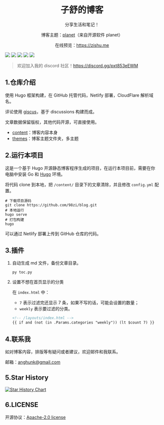 <h1 align="center"> 子舒的博客 </h1>
<p align="center">分享生活和笔记！</p>
<p align="center">博客主题：<a href="./themes/">planet</a>（来自开源软件 planet）</p>
<p align="center">在线预览：<a href="https://zishu.me" target="_blank">https://zishu.me</a></p>

![](https://img.shields.io/github/last-commit/98zi/blog)
![](https://img.shields.io/github/commit-activity/t/98zi/blog)
![](https://img.shields.io/github/forks/98zi/blog?style=flat)
![](https://img.shields.io/github/stars/98zi/blog?style=flat)
![](https://img.shields.io/github/license/98zi/blog)

> 欢迎加入我的 discord 社区！https://discord.gg/pxt853eEWM

## 1.仓库介绍

使用 Hugo 框架构建，在 GitHub 托管代码，Netlify 部署，CloudFlare 解析域名。

评论使用 [giscus](https://giscus.app/)，基于 discussions 构建而成。

文章数据保留版权，其他代码开源，可直接使用。

* [content](./content/)：博客内容本身
* [themes](./themes/)：博客主题文件夹，多主题

## 2.运行本项目

这是一个基于 Hugo 开源静态博客程序生成的项目，在运行本项目前，需要在你电脑中安装 Go 和 [Hugo](https://gohugo.io/documentation/) 环境。

将代码 clone 到本地，把 `/content/` 目录下的文章清除，并且修改 `config.yml` 配置。

```shell
# 下载项目源码
git clone https://github.com/98zi/blog.git
# 本地运行
hugo serve
# 打包构建
hugo
```

可以通过 Netlify 部署上传到 GitHub 仓库的代码。

## 3.插件

1. 自动生成 md 文件，备份文章目录。

    ```shell
    py toc.py
    ```

2. 设置不想在首页显示的分类

    在 `index.html` 中：
    - `7` 表示过滤完还显示 7 条，如果不写的话，可能会设置的数量；
    - `weekly` 表示要过滤的分类。

    ```html
    <!-- /layouts/index.html -->
    {{ if and (not (in .Params.categories "weekly")) (lt $count 7) }}
    ```

## 4.联系我

如对博客内容，排版等有疑问或者建议，欢迎邮件和我联系。

邮箱：anghunk@gmail.com

## 5.Star History

[![Star History Chart](https://api.star-history.com/svg?repos=98zi/blog&type=Date)](https://star-history.com/#98zi/blog&Date)

## 6.LICENSE

开源协议：[Apache-2.0 license](./LICENSE)
